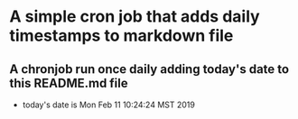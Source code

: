 A simple cron job that adds daily timestamps to markdown file
============================================================
## A chronjob run once daily adding today's date to this README.md file
* today's date is Mon Feb 11 10:24:24 MST 2019

